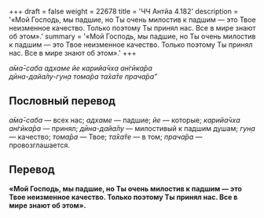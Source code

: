 +++
draft = false
weight = 22678
title = 'ЧЧ Антйа 4.182'
description = '«Мой Господь, мы падшие, но Ты очень милостив к падшим — это Твое неизменное качество. Только поэтому Ты принял нас. Все в мире знают об этом».'
summary = '«Мой Господь, мы падшие, но Ты очень милостив к падшим — это Твое неизменное качество. Только поэтому Ты принял нас. Все в мире знают об этом».'
+++

_а̄ма̄-саба адхаме йе карийа̄чха ан̇гӣка̄ра  
дӣна-дайа̄лу-гун̣а тома̄ра та̄ха̄те прача̄ра”_

## Пословный перевод

_а̄ма̄_\-_саба_ — всех нас; _адхаме_ — падшие; _йе_ — которые; _карийа̄чха_ _ан̇гӣка̄ра_ — принял; _дӣна_\-_дайа̄лу_ — милостивый к падшим душам; _гун̣а_ — качество; _тома̄ра_ — Твое; _та̄ха̄те_ — в том; _прача̄ра_ — провозглашается.

## Перевод

**«Мой Господь, мы падшие, но Ты очень милостив к падшим — это Твое неизменное качество. Только поэтому Ты принял нас. Все в мире знают об этом».**
